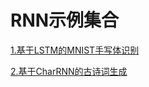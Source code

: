 # RNN示例集合

[1.基于LSTM的MNIST手写体识别](Example_1/README.md)<br>

[2.基于CharRNN的古诗词生成](Example_2/README.md)<br>
